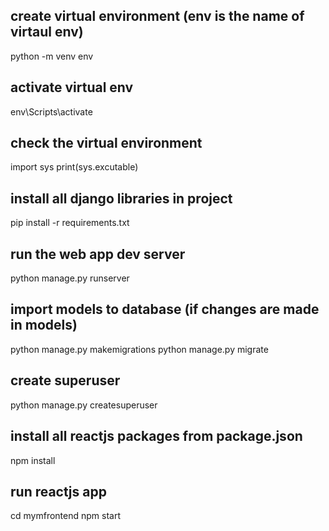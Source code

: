 ## create virtual environment (env is the name of virtaul env)
python -m venv env

## activate virtual env
env\Scripts\activate 

## check the virtual environment 
import sys
print(sys.excutable)

## install all django libraries in project 
pip install -r requirements.txt

## run the web app dev server
python manage.py runserver

## import models to database (if changes are made in models)
python manage.py makemigrations
python manage.py migrate

## create superuser
python manage.py createsuperuser

## install all reactjs packages from package.json
npm install 

## run reactjs app
cd mymfrontend
npm start

